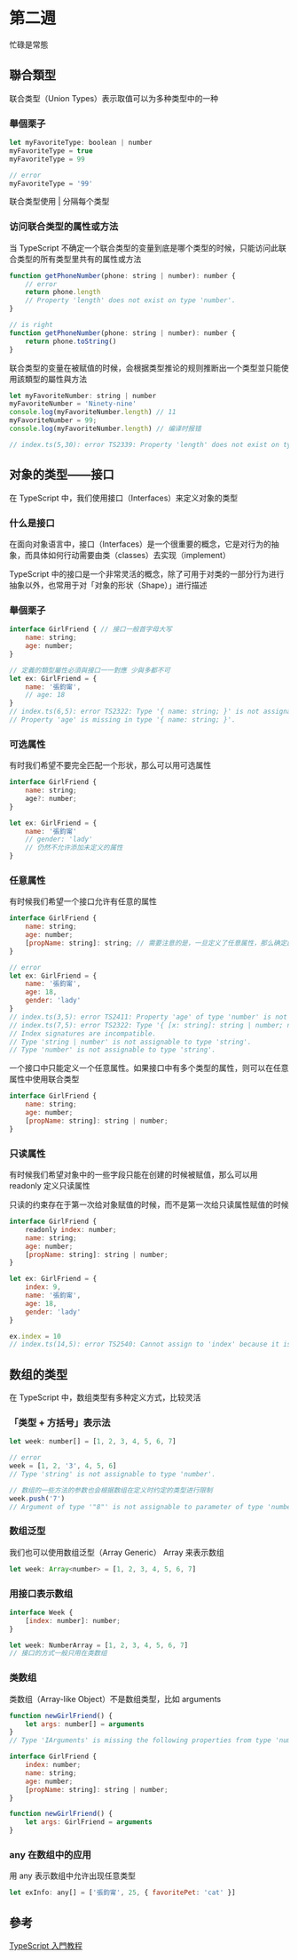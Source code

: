 # 第二週

忙碌是常態

## 聯合類型

联合类型（Union Types）表示取值可以为多种类型中的一种

### 舉個栗子

```javaScript
let myFavoriteType: boolean | number
myFavoriteType = true
myFavoriteType = 99

// error
myFavoriteType = '99'
```

联合类型使用 | 分隔每个类型

### 访问联合类型的属性或方法

当 TypeScript 不确定一个联合类型的变量到底是哪个类型的时候，只能访问此联合类型的所有类型里共有的属性或方法


```javaScript
function getPhoneNumber(phone: string | number): number {
    // error
    return phone.length
    // Property 'length' does not exist on type 'number'.
}

// is right
function getPhoneNumber(phone: string | number): number {
    return phone.toString()
}
```

联合类型的变量在被赋值的时候，会根据类型推论的规则推断出一个类型並只能使用該類型的屬性與方法

```javaScript
let myFavoriteNumber: string | number
myFavoriteNumber = 'Ninety-nine'
console.log(myFavoriteNumber.length) // 11
myFavoriteNumber = 99;
console.log(myFavoriteNumber.length) // 编译时报错

// index.ts(5,30): error TS2339: Property 'length' does not exist on type 'number'.
```

## 对象的类型——接口

在 TypeScript 中，我们使用接口（Interfaces）来定义对象的类型

### 什么是接口

在面向对象语言中，接口（Interfaces）是一个很重要的概念，它是对行为的抽象，而具体如何行动需要由类（classes）去实现（implement）

TypeScript 中的接口是一个非常灵活的概念，除了可用于对类的一部分行为进行抽象以外，也常用于对「对象的形状（Shape）」进行描述


### 舉個栗子

```javaScript
interface GirlFriend { // 接口一般首字母大写
    name: string;
    age: number;
}

// 定義的類型屬性必須與接口一一對應 少與多都不可
let ex: GirlFriend = {
    name: '張鈞甯',
    // age: 18
}
// index.ts(6,5): error TS2322: Type '{ name: string; }' is not assignable to type 'GirlFriend'.
// Property 'age' is missing in type '{ name: string; }'.

```

### 可选属性

有时我们希望不要完全匹配一个形状，那么可以用可选属性

```javaScript
interface GirlFriend {
    name: string;
    age?: number;
}

let ex: GirlFriend = {
    name: '張鈞甯'
    // gender: 'lady' 
    // 仍然不允许添加未定义的属性
}

```

### 任意属性

有时候我们希望一个接口允许有任意的属性

```javaScript
interface GirlFriend {
    name: string;
    age: number;
    [propName: string]: string; // 需要注意的是，一旦定义了任意属性，那么确定属性和可选属性的类型都必须是它的类型的子集
}

// error
let ex: GirlFriend = {
    name: '張鈞甯',
    age: 18,
    gender: 'lady'
}
// index.ts(3,5): error TS2411: Property 'age' of type 'number' is not assignable to string index type 'string'.
// index.ts(7,5): error TS2322: Type '{ [x: string]: string | number; name: string; age: number; gender: string; }' is not assignable to type 'GirlFriend'.
// Index signatures are incompatible.
// Type 'string | number' is not assignable to type 'string'.
// Type 'number' is not assignable to type 'string'.

```

一个接口中只能定义一个任意属性。如果接口中有多个类型的属性，则可以在任意属性中使用联合类型

```javaScript
interface GirlFriend {
    name: string;
    age: number;
    [propName: string]: string | number;
}

```


### 只读属性

有时候我们希望对象中的一些字段只能在创建的时候被赋值，那么可以用 readonly 定义只读属性

只读的约束存在于第一次给对象赋值的时候，而不是第一次给只读属性赋值的时候

```javaScript
interface GirlFriend {
    readonly index: number;
    name: string;
    age: number;
    [propName: string]: string | number;
}

let ex: GirlFriend = {
    index: 9,
    name: '張鈞甯',
    age: 18,
    gender: 'lady'
}

ex.index = 10
// index.ts(14,5): error TS2540: Cannot assign to 'index' because it is a constant or a read-only property.
```

## 数组的类型

在 TypeScript 中，数组类型有多种定义方式，比较灵活

### 「类型 + 方括号」表示法

```javaScript
let week: number[] = [1, 2, 3, 4, 5, 6, 7]

// error
week = [1, 2, '3', 4, 5, 6]
// Type 'string' is not assignable to type 'number'.

// 数组的一些方法的参数也会根据数组在定义时约定的类型进行限制
week.push('7')
// Argument of type '"8"' is not assignable to parameter of type 'number'.
```

### 数组泛型

我们也可以使用数组泛型（Array Generic） Array<elemType> 来表示数组

```javaScript
let week: Array<number> = [1, 2, 3, 4, 5, 6, 7]

```

### 用接口表示数组

```javaScript
interface Week {
    [index: number]: number;
}

let week: NumberArray = [1, 2, 3, 4, 5, 6, 7]
// 接口的方式一般只用在类数组

```

### 类数组

类数组（Array-like Object）不是数组类型，比如 arguments

```javaScript
function newGirlFriend() {
    let args: number[] = arguments
}
// Type 'IArguments' is missing the following properties from type 'number[]': pop, push, concat, join, and 24 more.

interface GirlFriend {
    index: number;
    name: string;
    age: number;
    [propName: string]: string | number;
}

function newGirlFriend() {
    let args: GirlFriend = arguments
}
```

### any 在数组中的应用

用 any 表示数组中允许出现任意类型

```javaScript
let exInfo: any[] = ['張鈞甯', 25, { favoritePet: 'cat' }]

```

## 參考
[TypeScript 入門教程](https://ts.xcatliu.com/basics/union-types "TypeScript 入門教程")